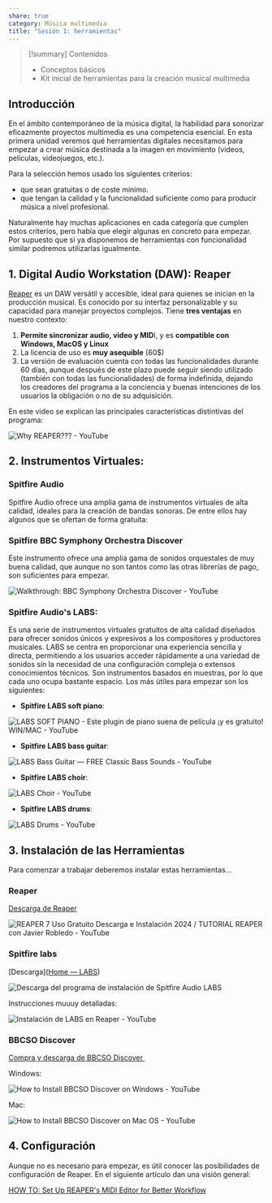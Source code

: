 ```yaml
---
share: true
category: Música multimedia
title: "Sesión 1: herramientas"
---
```

> [!summary] Contenidos
> - Conceptos básicos
> - Kit inicial de herramientas para la creación musical multimedia


## Introducción
En el ámbito contemporáneo de la música digital, la habilidad para sonorizar eficazmente proyectos multimedia es una competencia esencial. En esta primera unidad veremos qué herramientas digitales necesitamos para empezar a crear música destinada a la imagen en movimiento (videos, películas, videojuegos, etc.).

Para la selección hemos usado los siguientes criterios:
- que sean gratuitas o de coste mínimo.
- que tengan la calidad y la funcionalidad suficiente como para producir música a nivel profesional.

Naturalmente hay muchas aplicaciones en cada categoría que cumplen estos criterios, pero había que elegir algunas en concreto para empezar. Por supuesto que si ya disponemos de herramientas con funcionalidad similar podremos utilizarlas igualmente.

## 1. Digital Audio Workstation (DAW): Reaper
[Reaper](https://www.reaper.fm/) es un DAW versátil y accesible, ideal para quienes se inician en la producción musical. Es conocido por su interfaz personalizable y su capacidad para manejar proyectos complejos. 
Tiene **tres ventajas** en nuestro contexto:
1. **Permite sincronizar audio, video y MID**I, y es **compatible con Windows, MacOS y Linux**
2. La licencia de uso es **muy asequible** (60$)
3. La versión de evaluación cuenta con todas las funcionalidades durante 60 días, aunque después de este plazo puede seguir siendo utilizado (también con todas las funcionalidades) de forma indefinida, dejando los creadores del programa a la conciencia y buenas intenciones de los usuarios la obligación o no de su adquisición.

En este video se explican las principales características distintivas del programa:

 ![Why REAPER??? - YouTube](https://www.youtube.com/embed/zyKSfStJElo)

## 2. Instrumentos Virtuales: 
### Spitfire Audio
Spitfire Audio ofrece una amplia gama de instrumentos virtuales de alta calidad, ideales para la creación de bandas sonoras. De entre ellos hay algunos que se ofertan de forma gratuita:

### Spitfire BBC Symphony Orchestra Discover
Este instrumento ofrece una amplia gama de sonidos orquestales de muy buena calidad, que aunque no son tantos como las otras librerías de pago, son suficientes para empezar.

![Walkthrough: BBC Symphony Orchestra Discover - YouTube](https://www.youtube.com/embed/pwiLvezaWWg)

### Spitfire Audio's LABS: 
Es una serie de instrumentos virtuales gratuitos de alta calidad diseñados para ofrecer sonidos únicos y expresivos a los compositores y productores musicales. LABS se centra en proporcionar una experiencia sencilla y directa, permitiendo a los usuarios acceder rápidamente a una variedad de sonidos sin la necesidad de una configuración compleja o extensos conocimientos técnicos. Son instrumentos basados en muestras, por lo que cada uno ocupa bastante espacio. Los más útiles para empezar son los siguientes:
  
- **Spitfire LABS soft piano**:
	  
![LABS SOFT PIANO - Este plugin de piano suena de película ¡y es gratuito! WIN/MAC - YouTube](https://www.youtube.com/embed/gG0YWseaBZc)

- **Spitfire LABS bass guitar**:
  
![LABS Bass Guitar — FREE Classic Bass Sounds - YouTube](https://www.youtube.com/embed/bHd14obB3Ck)

- **Spitfire LABS choir**:
  
![LABS Choir - YouTube](https://www.youtube.com/embed/URf6sLydbgg)

-  **Spitfire LABS drums**:
  
![LABS Drums - YouTube](https://www.youtube.com/embed/EPWwnzDECmY)

## 3. Instalación de las Herramientas
Para comenzar a trabajar deberemos instalar estas herramientas...
### Reaper
[Descarga de Reaper](https://www.reaper.fm/download.php?from_reaper=1)

![REAPER 7 Uso Gratuito Descarga e Instalación 2024 / TUTORIAL REAPER con Javier Robledo - YouTube](https://www.youtube.com/embed/ga89pNdkaSg)

### Spitfire labs
[Descarga]([Home — LABS](https://labs.spitfireaudio.com))

![Descarga del programa de instalación de Spitfire Audio LABS](https://www.youtube.com/watch?v=BkwfQRuLkDw)


Instrucciones muuuy detalladas:

![Instalación de LABS en Reaper - YouTube](https://www.youtube.com/watch?v=v89Skolocmc)

### BBCSO Discover
[Compra y descarga de BBCSO Discover ](https://www.spitfireaudio.com/virtual-instruments/bbc-symphony-orchestra-discover)

Windows:

![How to Install BBCSO Discover on Windows - YouTube](https://www.youtube.com/embed/uHVIr8cHmAo?si=my0VnQYgk9jyHRJU)

Mac:

![How to Install BBCSO Discover on Mac OS - YouTube](https://www.youtube.com/embed/9YeHtccbusM?si=P3lypmKVtFF7TUH)

## 4. Configuración
Aunque no es necesario para empezar, es útil conocer las posibilidades de configuración de Reaper. En el siguiente artículo dan una visión general:

[HOW TO: Set Up REAPER's MIDI Editor for Better Workflow]([https://seventhsam.com/blogs/tutorials/posts/6791049/how-to-set-up-reaper-s-midi-editor-for-better-workflow])
